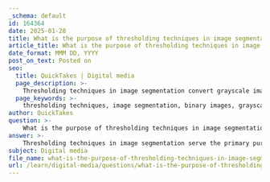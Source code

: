 ```yaml
---
_schema: default
id: 164364
date: 2025-01-28
title: What is the purpose of thresholding techniques in image segmentation?
article_title: What is the purpose of thresholding techniques in image segmentation?
date_format: MMM DD, YYYY
post_on_text: Posted on
seo:
  title: QuickTakes | Digital media
  page_description: >-
    Thresholding techniques in image segmentation convert grayscale images into binary images for easier analysis, allowing for efficient separation of regions based on pixel intensity, with applications in various fields such as medical imaging and document processing.
  page_keywords: >-
    thresholding techniques, image segmentation, binary images, grayscale to binary, pixel intensity, global thresholding, local thresholding, histogram analysis, medical imaging, document processing, industrial inspection, autonomous vehicles, computer vision, image analysis
author: QuickTakes
question: >-
    What is the purpose of thresholding techniques in image segmentation?
answer: >-
    Thresholding techniques in image segmentation serve the primary purpose of converting grayscale images into binary images, which simplifies the analysis and interpretation of visual data. This process involves setting a specific threshold value that distinguishes between different regions in the image, typically separating the foreground (objects of interest) from the background.\n\nHere are the key purposes and benefits of thresholding techniques in image segmentation:\n\n1. **Binary Representation**: Thresholding transforms complex grayscale images into binary images, where each pixel is assigned a value of either 0 (black) or 1 (white). This binary representation is easier to analyze and process, facilitating further image analysis tasks.\n\n2. **Segmentation Simplicity**: As one of the simplest and most commonly used segmentation techniques, thresholding allows for quick and efficient separation of image regions based on pixel intensity. This is particularly useful in applications where speed is critical.\n\n3. **Global vs. Local Thresholding**: Thresholding can be applied globally (using a single threshold value for the entire image) or locally (using different threshold values for different regions of the image). This flexibility allows for better adaptation to varying lighting conditions and image characteristics.\n\n4. **Histogram Analysis**: The effectiveness of thresholding is often enhanced by analyzing the histogram of pixel intensities. A well-separated histogram with distinct peaks can lead to more accurate thresholding results, improving segmentation quality.\n\n5. **Applications**: Thresholding techniques are widely used in various fields, including medical imaging (e.g., tumor detection), document processing (e.g., text extraction), industrial inspection (e.g., quality control), and autonomous vehicles (e.g., obstacle detection). By effectively segmenting images, thresholding supports critical decision-making processes in these applications.\n\n6. **Foundation for Advanced Techniques**: Thresholding serves as a foundational tool in image processing, often being a preliminary step before applying more complex algorithms, such as edge detection or machine learning-based segmentation methods.\n\nIn summary, thresholding techniques are essential for simplifying image data, enhancing segmentation accuracy, and supporting a wide range of practical applications in computer vision and image analysis.
subject: Digital media
file_name: what-is-the-purpose-of-thresholding-techniques-in-image-segmentation.md
url: /learn/digital-media/questions/what-is-the-purpose-of-thresholding-techniques-in-image-segmentation
---
```


&nbsp;